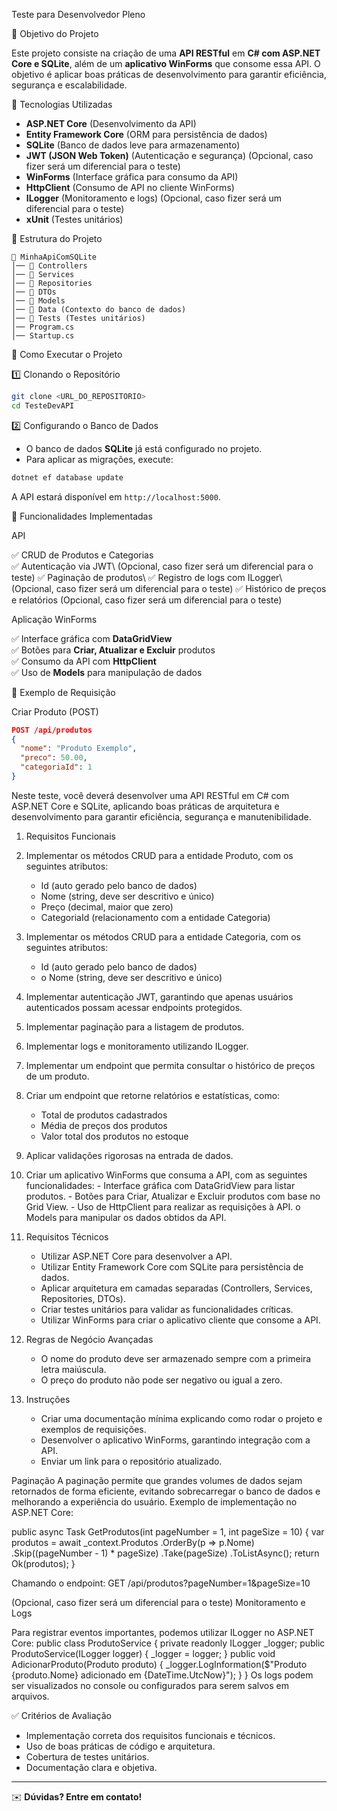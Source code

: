 Teste para Desenvolvedor Pleno

📌 Objetivo do Projeto

Este projeto consiste na criação de uma **API RESTful** em **C# com ASP.NET Core e SQLite**, além de um **aplicativo WinForms** que consome essa API. O objetivo é aplicar boas práticas de desenvolvimento para garantir eficiência, segurança e escalabilidade.

🔧 Tecnologias Utilizadas

- **ASP.NET Core** (Desenvolvimento da API)
- **Entity Framework Core** (ORM para persistência de dados)
- **SQLite** (Banco de dados leve para armazenamento)
- **JWT (JSON Web Token)** (Autenticação e segurança) (Opcional, caso fizer será um diferencial para o teste)
- **WinForms** (Interface gráfica para consumo da API)
- **HttpClient** (Consumo de API no cliente WinForms)
- **ILogger** (Monitoramento e logs) (Opcional, caso fizer será um diferencial para o teste)
- **xUnit** (Testes unitários)

📂 Estrutura do Projeto

```
📁 MinhaApiComSQLite
│── 📁 Controllers
│── 📁 Services
│── 📁 Repositories
│── 📁 DTOs
│── 📁 Models
│── 📁 Data (Contexto do banco de dados)
│── 📁 Tests (Testes unitários)
│── Program.cs
│── Startup.cs
```

🚀 Como Executar o Projeto

1️⃣ Clonando o Repositório

```bash
git clone <URL_DO_REPOSITORIO>
cd TesteDevAPI
```

2️⃣ Configurando o Banco de Dados

- O banco de dados **SQLite** já está configurado no projeto.
- Para aplicar as migrações, execute:

```bash
dotnet ef database update
```
A API estará disponível em `http://localhost:5000`.

📌 Funcionalidades Implementadas

API

✅ CRUD de Produtos e Categorias\
✅ Autenticação via JWT\ (Opcional, caso fizer será um diferencial para o teste)
✅ Paginação de produtos\ 
✅ Registro de logs com ILogger\ (Opcional, caso fizer será um diferencial para o teste)
✅ Histórico de preços e relatórios (Opcional, caso fizer será um diferencial para o teste)

Aplicação WinForms

✅ Interface gráfica com **DataGridView**\
✅ Botões para **Criar, Atualizar e Excluir** produtos\
✅ Consumo da API com **HttpClient**\
✅ Uso de **Models** para manipulação de dados

📜 Exemplo de Requisição

Criar Produto (POST)

```json
POST /api/produtos
{
  "nome": "Produto Exemplo",
  "preco": 50.00,
  "categoriaId": 1
}
```

Neste teste, você deverá desenvolver uma API RESTful em C# com ASP.NET Core e 
SQLite, aplicando boas práticas de arquitetura e desenvolvimento para garantir 
eficiência, segurança e manutenibilidade. 

1. Requisitos Funcionais 
  1. Implementar os métodos CRUD para a entidade Produto, com os seguintes 
  atributos: 
      - Id (auto gerado pelo banco de dados) 
      - Nome (string, deve ser descritivo e único) 
      - Preço (decimal, maior que zero) 
      - CategoriaId (relacionamento com a entidade Categoria) 
  2. Implementar os métodos CRUD para a entidade Categoria, com os seguintes 
  atributos: 
      - Id (auto gerado pelo banco de dados) 
      - o Nome (string, deve ser descritivo e único)
  3. Implementar autenticação JWT, garantindo que apenas usuários autenticados 
  possam acessar endpoints protegidos. 
  4. Implementar paginação para a listagem de produtos. 
  5. Implementar logs e monitoramento utilizando ILogger<T>. 
  6. Implementar um endpoint que permita consultar o histórico de preços de um 
  produto. 
  7. Criar um endpoint que retorne relatórios e estatísticas, como: 
      - Total de produtos cadastrados 
      - Média de preços dos produtos 
      - Valor total dos produtos no estoque 
  8. Aplicar validações rigorosas na entrada de dados. 
  9. Criar um aplicativo WinForms que consuma a API, com as seguintes 
funcionalidades: 
    - Interface gráfica com DataGridView para listar produtos. 
    - Botões para Criar, Atualizar e Excluir produtos com base no Grid View. 
    - Uso de HttpClient para realizar as requisições à API. 
    o Models para manipular os dados obtidos da API. 
2. Requisitos Técnicos 
    - Utilizar ASP.NET Core para desenvolver a API. 
    - Utilizar Entity Framework Core com SQLite para persistência de dados. 
    - Aplicar arquitetura em camadas separadas (Controllers, Services, Repositories, 
DTOs). 
    - Criar testes unitários para validar as funcionalidades críticas. 
    - Utilizar WinForms para criar o aplicativo cliente que consome a API. 
3. Regras de Negócio Avançadas 
    - O nome do produto deve ser armazenado sempre com a primeira letra 
    maiúscula. 
    - O preço do produto não pode ser negativo ou igual a zero. 

3. Instruções
   - Criar uma documentação mínima explicando como rodar o projeto e exemplos de 
    requisições. 
   - Desenvolver o aplicativo WinForms, garantindo integração com a API. 
   - Enviar um link para o repositório atualizado.
       
Paginação 
A paginação permite que grandes volumes de dados sejam retornados de forma eficiente, 
evitando sobrecarregar o banco de dados e melhorando a experiência do usuário. 
Exemplo de implementação no ASP.NET Core: 

public async Task<IActionResult> GetProdutos(int pageNumber = 1, int pageSize = 10) 
{ 
 var produtos = await _context.Produtos 
 .OrderBy(p => p.Nome) 
 .Skip((pageNumber - 1) * pageSize) 
 .Take(pageSize) 
 .ToListAsync(); 
 return Ok(produtos); 
} 

Chamando o endpoint: GET /api/produtos?pageNumber=1&pageSize=10

(Opcional, caso fizer será um diferencial para o teste)
Monitoramento e Logs 

Para registrar eventos importantes, podemos utilizar ILogger<T> no ASP.NET Core: 
public class ProdutoService 
{ 
 private readonly ILogger<ProdutoService> _logger; 
 public ProdutoService(ILogger<ProdutoService> logger) 
 { 
 _logger = logger; 
 } 
 public void AdicionarProduto(Produto produto) 
 { 
 _logger.LogInformation($"Produto {produto.Nome} adicionado em 
{DateTime.UtcNow}"); 
 } 
} 
Os logs podem ser visualizados no console ou configurados para serem salvos em 
arquivos.

✅ Critérios de Avaliação

- Implementação correta dos requisitos funcionais e técnicos.
- Uso de boas práticas de código e arquitetura.
- Cobertura de testes unitários.
- Documentação clara e objetiva.

---

✉️ **Dúvidas? Entre em contato!**

